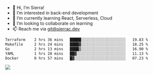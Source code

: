 - 👋 Hi, I’m Sierra!
- 👀 I’m interested in back-end development
- 🌱 I’m currently learning React, Serverless, Cloud
- 💞️ I’m looking to collaborate on learning
- 📫 Reach me via git@sierrac.dev

<!--START_SECTION:waka-->

```txt
Terraform    2 hrs 36 mins   █████░░░░░░░░░░░░░░░░░░░░   19.83 %
Makefile     2 hrs 24 mins   ████▓░░░░░░░░░░░░░░░░░░░░   18.25 %
Go           2 hrs 13 mins   ████▒░░░░░░░░░░░░░░░░░░░░   16.90 %
YAML         1 hrs 28 mins   ██▓░░░░░░░░░░░░░░░░░░░░░░   11.13 %
Docker       0 hrs 57 mins   █▓░░░░░░░░░░░░░░░░░░░░░░░   07.23 %
```

<!--END_SECTION:waka-->


![](https://hit.yhype.me/github/profile?user_id=7351311)

